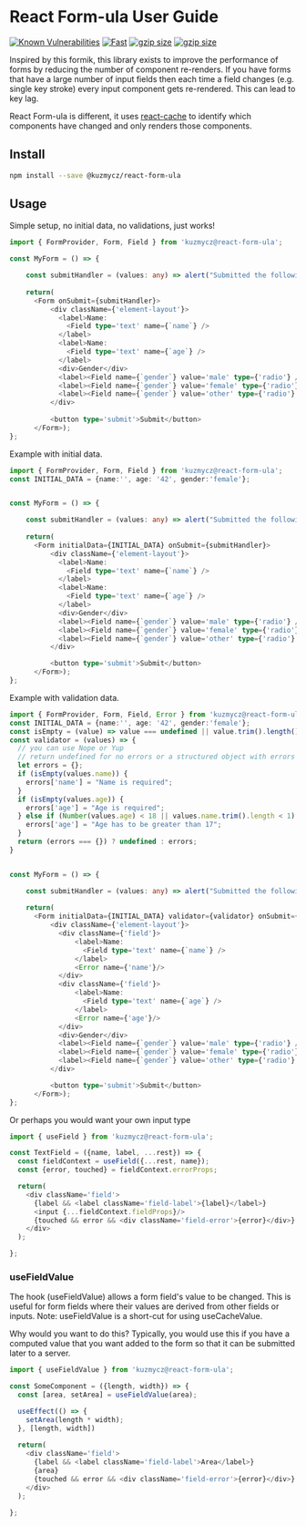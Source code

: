 # React Form-ula User Guide

[![Known Vulnerabilities](https://snyk.io/test/github/kuzmycz/react-form-ula/badge.svg?targetFile=package.json)](https://snyk.io/test/github/kuzmycz/react-form-ula?targetFile=package.json)
[![Fast](https://badgen.now.sh/badge/speed/really%20fast/green)](https://npm.im/@kuzmycz/react-form-ula)
[![gzip size](https://badgen.net/bundlephobia/minzip/@kuzmycz/react-form-ula)](https://bundlephobia.com/result?p=@kuzmycz/react-form-ula)
[![gzip size](https://badgen.net/badge/license/MIT/blue)](./LICENSE)


Inspired by this formik, this library exists to improve the performance of forms by reducing the number of component re-renders. If you have forms that have a large number 
of input fields then each time a field changes (e.g. single key stroke) every input component gets re-rendered. This can lead to key lag.

React Form-ula is different, it uses [react-cache](https://github.com/kuzmycz/react-cache) to identify which components have changed and only renders those components. 
   
## Install

```bash
npm install --save @kuzmycz/react-form-ula
```

## Usage

Simple setup, no initial data, no validations, just works!
```typescript jsx
import { FormProvider, Form, Field } from 'kuzmycz@react-form-ula';

const MyForm = () => {

    const submitHandler = (values: any) => alert("Submitted the following " + values);
    
    return(
      <Form onSubmit={submitHandler}>
          <div className={'element-layout'}>
            <label>Name:
              <Field type='text' name={`name`} />
            </label>
            <label>Name:
              <Field type='text' name={`age`} />
            </label>
            <div>Gender</div>
            <label><Field name={`gender`} value='male' type={'radio'} /> Male</label>
            <label><Field name={`gender`} value='female' type={'radio'} /> Female</label>
            <label><Field name={`gender`} value='other' type={'radio'} /> Other</label>
          </div>
    
          <button type='submit'>Submit</button>
      </Form>);
};

```

Example with initial data.
```typescript jsx
import { FormProvider, Form, Field } from 'kuzmycz@react-form-ula';
const INITIAL_DATA = {name:'', age: '42', gender:'female'};


const MyForm = () => {

    const submitHandler = (values: any) => alert("Submitted the following " + values);
    
    return(
      <Form initialData={INITIAL_DATA} onSubmit={submitHandler}>
          <div className={'element-layout'}>
            <label>Name:
              <Field type='text' name={`name`} />
            </label>
            <label>Name:
              <Field type='text' name={`age`} />
            </label>
            <div>Gender</div>
            <label><Field name={`gender`} value='male' type={'radio'} /> Male</label>
            <label><Field name={`gender`} value='female' type={'radio'} /> Female</label>
            <label><Field name={`gender`} value='other' type={'radio'} /> Other</label>
          </div>

          <button type='submit'>Submit</button>
      </Form>);
};
```

Example with validation data.
```typescript jsx
import { FormProvider, Form, Field, Error } from 'kuzmycz@react-form-ula';
const INITIAL_DATA = {name:'', age: '42', gender:'female'};
const isEmpty = (value) => value === undefined || value.trim().length() < 1;
const validator = (values) => {
  // you can use Nope or Yup
  // return undefined for no errors or a structured object with errors
  let errors = {};
  if (isEmpty(values.name)) {
    errors['name'] = "Name is required";
  }
  if (isEmpty(values.age)) {
    errors['age'] = "Age is required";
  } else if (Number(values.age) < 18 || values.name.trim().length < 1) {
    errors['age'] = "Age has to be greater than 17";
  }
  return (errors === {}) ? undefined : errors;
}


const MyForm = () => {

    const submitHandler = (values: any) => alert("Submitted the following " + values);
    
    return(
      <Form initialData={INITIAL_DATA} validator={validator} onSubmit={submitHandler}>
          <div className={'element-layout'}>
            <div className={'field'}>
                <label>Name:
                  <Field type='text' name={`name`} />
                </label>
                <Error name={'name'}/>
            </div>
            <div className={'field'}>
                <label>Name:
                  <Field type='text' name={`age`} />
                </label>
                <Error name={'age'}/>
            </div>
            <div>Gender</div>
            <label><Field name={`gender`} value='male' type={'radio'} /> Male</label>
            <label><Field name={`gender`} value='female' type={'radio'} /> Female</label>
            <label><Field name={`gender`} value='other' type={'radio'} /> Other</label>
          </div>

          <button type='submit'>Submit</button>
      </Form>);
};
```

Or perhaps you would want your own input type


```typescript jsx
import { useField } from 'kuzmycz@react-form-ula';

const TextField = ({name, label, ...rest}) => {
  const fieldContext = useField({...rest, name});
  const {error, touched} = fieldContext.errorProps;

  return(
    <div className='field'>
      {label && <label className='field-label'>{label}</label>}
      <input {...fieldContext.fieldProps}/>
      {touched && error && <div className='field-error'>{error}</div>}
    </div>
  );

};
```
### useFieldValue
The hook (useFieldValue) allows a form field's value to be changed. This is
useful for form fields where their values are derived from other fields or 
inputs. Note: useFieldValue is a short-cut for using useCacheValue.

Why would you want to do this? Typically, you would use this if you have a 
computed value that you want added to the form so that it can be submitted 
later to a server. 

```typescript jsx
import { useFieldValue } from 'kuzmycz@react-form-ula';

const SomeComponent = ({length, width}) => {
  const [area, setArea] = useFieldValue(area);

  useEffect(() => {
    setArea(length * width);
  }, [length, width])
  
  return(
    <div className='field'>
      {label && <label className='field-label'>Area</label>}
      {area}
      {touched && error && <div className='field-error'>{error}</div>}
    </div>
  );

};
```
